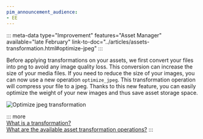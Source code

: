 ```yaml
---
pim_announcement_audience:
- EE
---
```


::: meta-data type="Improvement" features="Asset Manager" available="late February" link-to-doc="../articles/assets-transformation.html#optimize-jpeg"
:::

Before applying transformations on your assets, we first convert your files into png to avoid any image quality loss. This conversion can increase the size of your media files. If you need to reduce the size of your images, you can now use a new operation `optimize_jpeg`. This transformation operation will compress your file to a jpeg. Thanks to this new feature, you can easily optimize the weight of your new images and thus save asset storage space.

![Optimize jpeg transformation](../img/Optimize_jpeg_transformation.png)

::: more    
[What is a transformation?](../articles/assets-transformation.html)  
[What are the available asset transformation operations?](/articles/assets-transformation.html#transformation-operations)
:::
